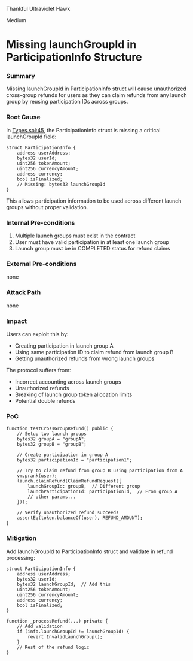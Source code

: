 Thankful Ultraviolet Hawk

Medium

# Missing launchGroupId in ParticipationInfo Structure

### Summary

Missing launchGroupId in ParticipationInfo struct will cause unauthorized cross-group refunds for users as they can claim refunds from any launch group by reusing participation IDs across groups.

### Root Cause

In [Types.sol:45](https://github.com/sherlock-audit/2025-02-rova/blob/main/rova-contracts/src/Types.sol#L45), the ParticipationInfo struct is missing a critical launchGroupId field:
```solidity
struct ParticipationInfo {
    address userAddress;
    bytes32 userId;
    uint256 tokenAmount;
    uint256 currencyAmount;
    address currency;
    bool isFinalized;
    // Missing: bytes32 launchGroupId
}
```
This allows participation information to be used across different launch groups without proper validation.

### Internal Pre-conditions

1. Multiple launch groups must exist in the contract
2. User must have valid participation in at least one launch group
3. Launch group must be in COMPLETED status for refund claims

### External Pre-conditions

none

### Attack Path

none

### Impact

Users can exploit this by:

- Creating participation in launch group A
- Using same participation ID to claim refund from launch group B
- Getting unauthorized refunds from wrong launch groups

The protocol suffers from:

- Incorrect accounting across launch groups
- Unauthorized refunds
- Breaking of launch group token allocation limits
- Potential double refunds


### PoC

```solidity
function testCrossGroupRefund() public {
    // Setup two launch groups
    bytes32 groupA = "groupA";
    bytes32 groupB = "groupB";
    
    // Create participation in group A
    bytes32 participationId = "participation1";
    
    // Try to claim refund from group B using participation from A
    vm.prank(user);
    launch.claimRefund(ClaimRefundRequest({
        launchGroupId: groupB,  // Different group
        launchParticipationId: participationId,  // From group A
        // other params...
    }));
    
    // Verify unauthorized refund succeeds
    assertEq(token.balanceOf(user), REFUND_AMOUNT);
}
```

### Mitigation

Add launchGroupId to ParticipationInfo struct and validate in refund processing:
```solidity
struct ParticipationInfo {
    address userAddress;
    bytes32 userId;
    bytes32 launchGroupId;  // Add this
    uint256 tokenAmount;
    uint256 currencyAmount;
    address currency;
    bool isFinalized;
}

function _processRefund(...) private {
    // Add validation
    if (info.launchGroupId != launchGroupId) {
        revert InvalidLaunchGroup();
    }
    // Rest of the refund logic
}
```